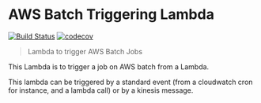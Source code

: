AWS Batch Triggering Lambda
===========================

[![Build Status](https://travis-ci.org/CoorpAcademy/aws-batch-triggering-lambda.svg)](https://travis-ci.org/CoorpAcademy/aws-batch-triggering-lambda)
[![codecov](https://codecov.io/gh/CoorpAcademy/aws-batch-triggering-lambda/branch/master/graph/badge.svg)](https://codecov.io/gh/CoorpAcademy/aws-batch-triggering-lambda)

> Lambda to trigger AWS Batch Jobs

This Lambda is to trigger a job on AWS batch from a Lambda.

This lambda can be triggered by a standard event (from a cloudwatch cron for instance, and a lambda call)
or by a kinesis message.
